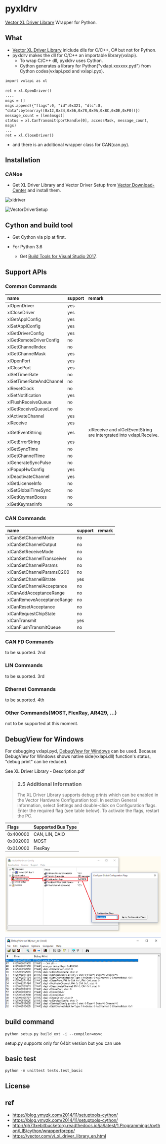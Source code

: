 # pyxldrv

[Vector XL Driver Library][1] Wrapper for Python.

## What

- [Vector XL Driver Library][1] inlclude dlls for C/C++, C# but not for Python.
- pyxldrv makes the dll for C/C++ an importable library(vxlapi).
    - To wrap C/C++ dll, pyxldrv uses Cython.
    - Cython generates a library for Python("vxlapi.xxxxxx.pyd") from Cython codes(vxlapi.pxd and vxlapi.pyx).

```
import vxlapi as xl

ret = xl.OpenDriver()
....
msgs = []
msgs.append({"flags":0, "id":0x321, "dlc":8, "data":bytearray([0x12,0x34,0x56,0x78,0x9A,0xBC,0xDE,0xF0])})
message_count = [len(msgs)]
status = xl.CanTransmit(portHandle[0], accessMask, message_count, msgs)
...
ret = xl.CloseDriver()
```

- and there is an additional wrapper class for CAN(can.py).

## Installation

### CANoe

- Get XL Driver Library and Vector Driver Setup from [Vector Download-Center][2] and install them.

![xldriver](./images/Vector_XL_Driver_Library.png)

![VectorDriverSetup](./images/Vector_Driver_Setup.png)

<!-- - If you use Windows7/8.1/10(64bit), you can use CANoe Demo version for testing.
    - Check CANoe 11.0 (64 bit)
    - Click "> Continue". Please note that it requires "contact information".

![CANoe Demo](./images/CANoeDemo.png) -->


## Cython and build tool

- Get Cython via pip at first.

- For Python 3.6
    - Get [Build Tools for Visual Studio 2017](https://www.visualstudio.com/ja/downloads).

## Support APIs

### Common Commands

|name|support|remark|
|:---|:---|:---|
|xlOpenDriver|yes||
|xlCloseDriver|yes||
|xlGetApplConfig|yes||
|xlSetApplConfig|yes|||
|xlGetDriverConfig|yes|||
|xlGetRemoteDriverConfig|no||
|xlGetChannelIndex|no||
|xlGetChannelMask|yes||
|xlOpenPort|yes||
|xlClosePort|yes||
|xlSetTimerRate|no||
|xlSetTimerRateAndChannel|no||
|xlResetClock|no||
|xlSetNotification|yes||
|xlFlushReceiveQueue|no||
|xlGetReceiveQueueLevel|no||
|xlActivateChannel|yes||
|xlReceive|yes||
|xlGetEventString|yes|xlReceive and xlGetEventString are intergrated into vxlapi.Receive.|
|xlGetErrorString|yes||
|xlGetSyncTime|no||
|xlGetChannelTime|no||
|xlGenerateSyncPulse|no||
|xlPopupHwConfig|yes||
|xlDeactivateChannel|yes||
|xlGetLicenseInfo|no||
|xlSetGlobalTimeSync|no||
|xlGetKeymanBoxes|no||
|xlGetKeymanInfo|no||

### CAN Commands

|name|support|remark|
|:---|:---|:---|
|xlCanSetChannelMode|no||
|xlCanSetChannelOutput|no||
|xlCanSetReceiveMode|no||
|xlCanSetChannelTransceiver|no||
|xlCanSetChannelParams|no||
|xlCanSetChannelParamsC200|no||
|xlCanSetChannelBitrate|yes||
|xlCanSetChannelAcceptance|no||
|xlCanAddAcceptanceRange|no||
|xlCanRemoveAcceptanceRange|no||
|xlCanResetAcceptance|no||
|xlCanRequestChipState|no||
|xlCanTransmit|yes||
|xlCanFlushTransmitQueue|no||

### CAN FD Commands

to be suported. 2nd

### LIN Commands

to be suported. 3rd

### Ethernet Commands

to be suported. 4th

### Other Commands(MOST, FlexRay, AR429, ...)

not to be supported at this moment.


## DebugView for Windows

For debugging vxlapi.pyd, [DebugView for Windows](https://technet.microsoft.com/en-us/sysinternals/debugview.aspx) can be used. Because DebugView for Windows shows native side(vxlapi.dll) function's status, "debug print" can be reduced.

See XL Driver Library - Description.pdf

> ### 2.5 Additional Information
> The XL Driver Library supports debug prints which can be enabled in the Vector
Hardware Configuration tool. In section General information, select Settings and
double-click on Configuration flags. Enter the required flag (see table below). To
activate the flags, restart the PC.

|Flags|Supported Bus Type|
|:---|:---|
|0x400000|CAN, LIN, DAIO|
|0x002000|MOST|
|0x010000|FlexRay|


![configuration](./images/configuration_flags.png)

![Debug_View](./images/Debug_View.png)

## build command

```
python setup.py build_ext -i --compiler=msvc
```

setup.py supports only for 64bit version but you can use

## basic test

```
python -m unittest tests.test_basic
```

## License

## ref
- https://blog.ymyzk.com/2014/11/setuptools-cython/
- https://blog.ymyzk.com/2014/11/setuptools-cython/
- http://qh73xebitbucketorg.readthedocs.io/ja/latest/1.Programmings/python/LIB/cython/wrapperforcpp/
- https://vector.com/vi_xl_driver_library_en.html

<!--Reference-->
[1]:https://vector.com/vi_xl_driver_library_en.html
[2]:https://vector.com/vi_downloadcenter_en.html
[3]:https://vector.com/vi_vn1600_en.html
[4]:https://vector.com/vi_canoe_en.html
